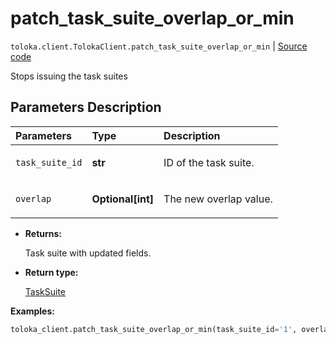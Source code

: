 # patch_task_suite_overlap_or_min
`toloka.client.TolokaClient.patch_task_suite_overlap_or_min` | [Source code](https://github.com/Toloka/toloka-kit/blob/v1.1.3/src/client/__init__.py#L2692)

Stops issuing the task suites

## Parameters Description

| Parameters | Type | Description |
| :----------| :----| :-----------|
`task_suite_id`|**str**|<p>ID of the task suite.</p>
`overlap`|**Optional\[int\]**|<p>The new overlap value.</p>

* **Returns:**

  Task suite with updated fields.

* **Return type:**

  [TaskSuite](toloka.client.task_suite.TaskSuite.md)

**Examples:**


```python
toloka_client.patch_task_suite_overlap_or_min(task_suite_id='1', overlap=100)
```
